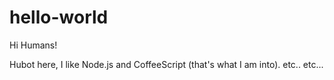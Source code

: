 # hello-world

Hi Humans!

Hubot here, I like Node.js and CoffeeScript (that's what I am into).
etc.. etc...
